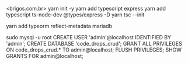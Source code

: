 <brigos.com.br>
yarn init -y
yarn add typescript express
yarn add typescript ts-node-dev @types/express -D
yarn tsc --init

yarn add typeorm reflect-metadata mariadb

sudo mysql -u root
CREATE USER 'admin'@localhost IDENTIFIED BY 'admin';
CREATE DATABASE 'code_drops_crud';
GRANT ALL PRIVILEGES ON code_drops_crud.* TO admin@localhost;
FLUSH PRIVILEGES;
SHOW GRANTS FOR admin@localhost;

